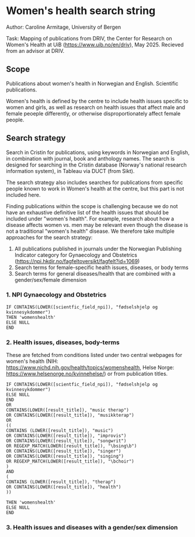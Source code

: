 # Women's health search string

Author: Caroline Armitage, University of Bergen

Task: Mapping of publications from DRIV, the Center for Research on Women's Health at UiB (https://www.uib.no/en/driv), May 2025. Recieved from an advisor at DRIV.

## Scope

Publications about women's health in Norwegian and English. Scientific publications. 

Women's health is defined by the centre to include health issues specific to women and girls, as well as research on health issues that affect male and female peoeple differently, or otherwise disproportionately affect female people. 

## Search strategy 

Search in Cristin for publications, using keywords in Norwegian and English, in combination with journal, book and anthology names. 
The search is designed for searching in the Cristin database (Norway's national research information system), in Tableau via DUCT (from Sikt). 

The search strategy also includes searches for publications from specific people known to work in Women's health at the centre, but this part is not included here. 

Finding publications within the scope is challenging because we do not have an exhaustive definitive list of the health issues that should be included under "women's health". 
For example, research about how a disease affects women vs. men may be relevant even though the disease is not a traditional "women's health" disease. 
We therefore take multiple approaches for the search strategy:
1. All publications published in journals under the Norwegian Publishing Indicator category for Gynaecology and Obstetrics (https://npi.hkdir.no/fagfeltoversikt/fagfelt?id=1069)
2. Search terms for female-specific health issues, diseases, or body terms
3. Search terms for general diseases/health that are combined with a gender/sex/female dimension

### 1. NPI Gynaecology and Obstetrics

```
IF CONTAINS(LOWER([scientfic_field_npi]), "fødselshjelp og kvinnesykdommer")
THEN 'womenshealth'
ELSE NULL
END
```

### 2. Health issues, diseases, body-terms

These are fetched from conditions listed under two central webpages for women's health (NIH: https://www.nichd.nih.gov/health/topics/womenshealth, Helse Norge: https://www.helsenorge.no/kvinnehelse/) or from publication titles.

```
IF CONTAINS(LOWER([scientfic_field_npi]), "fødselshjelp og kvinnesykdommer") 
ELSE NULL
END
OR
CONTAINS(LOWER([result_title]), "music therap")
OR CONTAINS(LOWER([result_title]), "musikkterap")
OR
((
CONTAINS (LOWER([result_title]), "music")
OR CONTAINS(LOWER([result_title]), "improvis")
OR CONTAINS(LOWER([result_title]), "songwrit")
OR REGEXP_MATCH(LOWER([result_title]), "\bsing\b")
OR CONTAINS(LOWER([result_title]), "singer")
OR CONTAINS(LOWER([result_title]), "singing")
OR REGEXP_MATCH(LOWER([result_title]), "\bchoir")
)
AND
(
CONTAINS (LOWER([result_title]), "therap")
OR CONTAINS(LOWER([result_title]), "health")
))

THEN 'womenshealth'
ELSE NULL
END

```

### 3. Health issues and diseases with a gender/sex dimension


